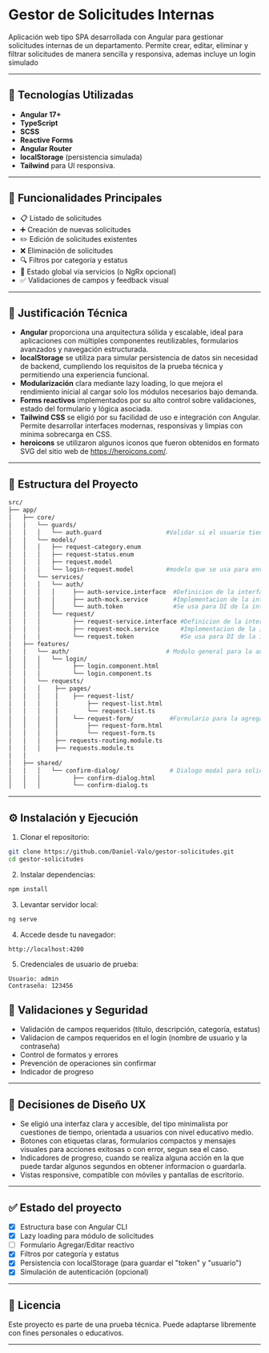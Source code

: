 # Gestor de Solicitudes Internas

Aplicación web tipo SPA desarrollada con Angular para gestionar solicitudes internas de un departamento. Permite crear, editar, eliminar y filtrar solicitudes de manera sencilla y responsiva, ademas incluye un login simulado

---

## 🚀 Tecnologías Utilizadas

- **Angular 17+**
- **TypeScript**
- **SCSS**
- **Reactive Forms**
- **Angular Router**
- **localStorage** (persistencia simulada)
- **Tailwind** para UI responsiva.

---

## 📌 Funcionalidades Principales

- 📋 Listado de solicitudes
- ➕ Creación de nuevas solicitudes
- ✏️ Edición de solicitudes existentes
- ❌ Eliminación de solicitudes
- 🔍 Filtros por categoría y estatus
- 🧠 Estado global vía servicios (o NgRx opcional)
- ✅ Validaciones de campos y feedback visual

---

## 🧠 Justificación Técnica

- **Angular** proporciona una arquitectura sólida y escalable, ideal para aplicaciones con múltiples componentes reutilizables, formularios avanzados y navegación estructurada.
- **localStorage** se utiliza para simular persistencia de datos sin necesidad de backend, cumpliendo los requisitos de la prueba técnica y permitiendo una experiencia funcional.
- **Modularización** clara mediante lazy loading, lo que mejora el rendimiento inicial al cargar solo los módulos necesarios bajo demanda.
- **Forms reactivos** implementados por su alto control sobre validaciones, estado del formulario y lógica asociada.
- **Tailwind CSS** se eligió por su facilidad de uso e integración con Angular. Permite desarrollar interfaces modernas, responsivas y limpias con mínima sobrecarga en CSS.
- **heroicons** se utilizaron algunos iconos que fueron obtenidos en formato SVG del sitio web de https://heroicons.com/.

---

## 📁 Estructura del Proyecto

```bash
src/
├── app/
│   ├── core/
│   │   └── guards/
│   │   │   └── auth.guard                  #Validar si el usuario tiene una sesion activa para entrar a la seccion de solicitudes, de lo contrario lo envia al login.
│   │   └── models/
│   │   │   ├── request-category.enum
│   │   │   ├── request-status.enum
│   │   │   ├── request.model
│   │   │   └── login-request.model         #modelo que se usa para enviar los datos (nombre de usuario y contraseña) al metodo del servicio para iniciar sesión.
│   │   └── services/
│   │   │   └── auth/
│   │   │   │     ├── auth-service.interface  #Definicion de la interface para el servicio
│   │   │   │     ├── auth-mock.service       #Implementacion de la interface AuthServiceInterface (auth-service.interface)
│   │   │   │     └── auth.token              #Se usa para DI de la interface AuthServiceInterface (auth-service.interface)
│   │   │   └── request/
│   │   │         ├── request-service.interface #Definicion de la interface para el servicio
│   │   │         ├── request-mock.service      #Implementacion de la interface RequestServiceInterface (request-service.interface)
│   │   │         └── request.token             #Se usa para DI de la interface RequestServiceInterface (request-service.interface)
│   ├── features/
│   │   └── auth/                           # Modulo general para la autenticacion, se puede agregar el registro, recuperacion de contraseña, etc...
│   │   │   └── login/
│   │   │         ├── login.component.html
│   │   │         └── login.component.ts
│   │   └── requests/
│   │   │    ├── pages/
│   │   │    │    ├── request-list/
│   │   │    │        ├── request-list.html
│   │   │    │        └── request-list.ts
│   │   │    │    └── request-form/          #Formulario para la agregar/edicion una solicitud por le momento vacios
│   │   │    │        ├── request-form.html
│   │   │    │        └── request-form.ts
│   │   │    ├── requests-routing.module.ts
│   │   │    ├── requests.module.ts
│   │
│   ├── shared/
│   │   │   └── confirm-dialog/              # Dialogo modal para solicitar un confirmacion sobre alguna acción
│   │   │         ├── confirm-dialog.html
│   │   │         └── confirm-dialog.ts
```

---

## ⚙️ Instalación y Ejecución

1. Clonar el repositorio:

```bash
git clone https://github.com/Daniel-Valo/gestor-solicitudes.git
cd gestor-solicitudes
```

2. Instalar dependencias:

```bash
npm install
```

3. Levantar servidor local:

```bash
ng serve
```

4. Accede desde tu navegador:

```
http://localhost:4200
```

5. Credenciales de usuario de prueba:

```
Usuario: admin
Contraseña: 123456
```

## 🧪 Validaciones y Seguridad

- Validación de campos requeridos (título, descripción, categoría, estatus)
- Validacion de campos requeridos en el login (nombre de usuario y la contraseña)
- Control de formatos y errores
- Prevención de operaciones sin confirmar
- Indicador de progreso

---

## 🧠 Decisiones de Diseño UX

- Se eligió una interfaz clara y accesible, del tipo minimalista por cuestiones de tiempo, orientada a usuarios con nivel educativo medio.
- Botones con etiquetas claras, formularios compactos y mensajes visuales para acciones exitosas o con error, segun sea el caso.
- Indicadores de progreso, cuando se realiza alguna acción en la que puede tardar algunos segundos en obtener informacion o guardarla.
- Vistas responsive, compatible con móviles y pantallas de escritorio.

---

## ✅ Estado del proyecto

- [x] Estructura base con Angular CLI
- [x] Lazy loading para módulo de solicitudes
- [ ] Formulario Agregar/Editar reactivo
- [x] Filtros por categoría y estatus
- [x] Persistencia con localStorage (para guardar el "token" y "usuario")
- [x] Simulación de autenticación (opcional)

---

## 📄 Licencia

Este proyecto es parte de una prueba técnica. Puede adaptarse libremente con fines personales o educativos.

---
